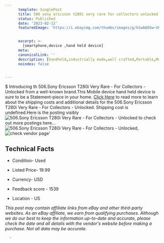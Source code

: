 ```yaml
---
      template: SinglePost
      title: 506 sony ericsson t280i very rare for collectors unlocked
      status: Published
      date: '2023-02-12'
      featuredImage: 'https://i.ebayimg.com/thumbs/images/g/kSwAAOSw~VFj56ou/s-l225.jpg'
       

      excerpt: >-
        [smartphone,device ,hand held device]
      meta:
      canonicalLink: ''
      description: [handheld,industrially made,well crafted,Portable,Mobile,Compact,Convenient,Lightweight,Maneuverable,Man-portable,Miniature,Carriable,Hand-held,Light,Holdable,Transportable,Mobile device,Pocket-sized,On-the-go,Wireless,Cordless,Compact size,Convenient size, smartphone,device ,hand held device]
      noindex: false
      

---
```

$
      Introducing th 506.Sony Ericsson T280i Very Rare - For Collectors - Unlocked from a well-known brand.This Mobile device hand held device is sure to be a Statement-piece in your home. [Click Here](https://www.ebay.com/itm/165934038090?hash=item26a2707c4a%3Ag%3AkSwAAOSw%7EVFj56ou&mkevt=1&mkcid=1&mkrid=711-53200-19255-0&campid=%253CePNCampaignId%253E&customid=%253CreferenceId%253E&toolid=10049) to read more to learn about the shipping costs and additional details for the 506.Sony Ericsson T280i Very Rare - For Collectors - Unlocked. Shipping cost is undefined.Here is the posting visibly ![506.Sony Ericsson T280i Very Rare - For Collectors - Unlocked](https://i.ebayimg.com/thumbs/images/g/kSwAAOSw~VFj56ou/s-l225.jpg) to check out more postings here... ![506.Sony Ericsson T280i Very Rare - For Collectors - Unlocked](https://i.ebayimg.com/images/g/kSwAAOSw~VFj56ou/s-l1600.jpg), ![check vendor page](https://origin-galleryplus.ebayimg.com/ws/web/165934038090_2_0_1/225x225.jpg,https://origin-galleryplus.ebayimg.com/ws/web/165934038090_3_0_1/225x225.jpg,https://origin-galleryplus.ebayimg.com/ws/web/165934038090_4_0_1/225x225.jpg,https://origin-galleryplus.ebayimg.com/ws/web/165934038090_5_0_1/225x225.jpg,https://origin-galleryplus.ebayimg.com/ws/web/165934038090_6_0_1/225x225.jpg,https://origin-galleryplus.ebayimg.com/ws/web/165934038090_7_0_1/225x225.jpg,https://origin-galleryplus.ebayimg.com/ws/web/165934038090_8_0_1/225x225.jpg)'

      

 ## Technical Facts 



     
      

 - Condition- Used 


      

 - Listed Price- 19.99 


      

 - Currency- USD 


      

 - Feedback score - 1539 


      

 - Location - US 


      
      

 *_This post may contain affiliate links from eBay and other third-party websites. As an eBay affiliate, we earn from qualifying purchases. Although we do our best to keep the information up-to-date and accurate, please check the date and all details with the vendor's website before making a purchase. Not all data may be accurate._*




      -
